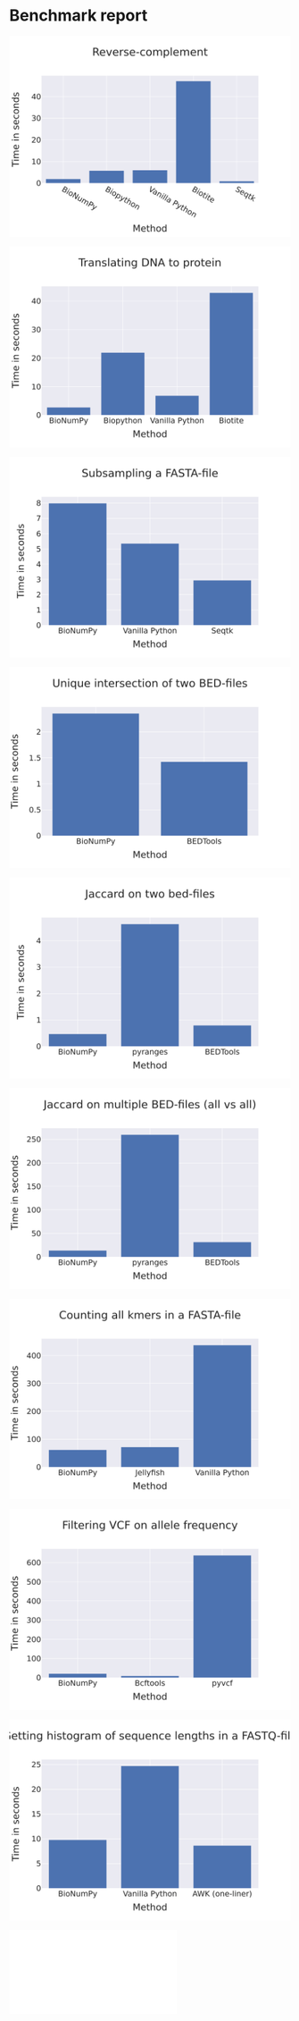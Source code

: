 # Benchmark report 

![](results/reports/reverse_complement/big.png)

![](results/reports/translate/big.png)

![](results/reports/subsample/big.png)

![](results/reports/unique_intersect/big.png)

![](results/reports/jaccard_two_bed_files/big.png)

![](results/reports/jaccard_all_vs_all/big.png)

![](results/reports/kmer_counts/big.png)

![](results/reports/vcf_filtering/big.png)

![](results/reports/sequence_length_distribution/big.png)

![](validation_report_big.md)